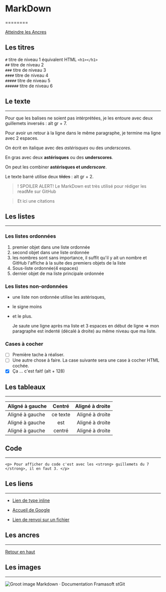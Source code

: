# MarkDown
========
 
<a id="top">
 
[Atteindre les Ancres](#ancres)
 
 
## Les titres
 
`#` titre de niveau 1 équivalent HTML ```<h1></h1>```  
`##` titre de niveau 2  
`###` titre de niveau 3  
`####` titre de niveau 4  
`#####` titre de niveau 5  
`######` titre de niveau 6  
 
## Le texte
-----------
 
Pour que les balises ne soient pas intérprétées, je les entoure avec deux guillemets inversés  :  alt gr + 7.  
 
Pour avoir un retour à la ligne dans le même paragraphe, je termine ma ligne avec 2 espaces.
 
On écrit en italique avec des *astérisques* ou des _underscores_.
 
En gras avec deux **astérisques** ou des __underscores__.
 
On peut les combiner **astérisques et _underscore_**.
 
Le texte barré utilise deux ~~tildes~~  :  alt gr + 2.
 
 
>! SPOILER ALERT! Le MarkDown est très utilisé pour rédiger les readMe sur GitHub
 
> Et ici une citations
 
## Les listes
-------------
 
### Les listes ordonnées
1. premier objet dans une liste ordonnée
2. second objet dans une liste ordonnée
18. les nombres sont sans importance, il suffit qu'il y ait un nombre et GitHub l'affiche à la suite des premiers objets de la liste
  1. Sous-liste ordonnée(4 espaces)
4. dernier objet de ma liste principale ordonnée
 
### Les listes non-ordonnées
* une liste non ordonnée utilise les astérisques,
- le signe moins
+ et le plus.
 
   Je saute une ligne après ma liste et 3 espaces en début de ligne => mon paragraphe est indenté (décalé à droite) au même niveau que ma liste.
 
### Cases à cocher
- [ ] Première tache à réaliser.
- [ ] Une autre chose à faire.
La case suivante sera une case à cocher HTML cochée.
- [x] Ça ... c'est fait! (alt + 128)
 
## Les tableaux
---------------
| Aligné à gauche  | Centré          | Aligné à droite |
|:---------------  |:---------------:| ---------------:|
| Aligné à gauche  |   ce texte      | Aligné à droite |
| Aligné à gauche  |     est         | Aligné à droite |
| Aligné à gauche  |    centré       | Aligné à droite |
 
## Code
-------
``` <p> Pour afficher du code c'est avec les <strong> guillemets du 7 </strong>, il en faut 3. </p> ```
 
## Les liens
------------
  * [Lien de type inline](https://docs.framasoft.org/fr/grav/markdown.html)
 
  * [Accueil de Google](https://www.google.com)
 
  * [Lien de renvoi sur un fichier](https://github.com/SoniaB78/pendu_python/edit/sonia/README.md)
 
## Les ancres
-------------
<a id="ancres">
 
[Retour en haut](#top)
 
## Les images
-------------
![Groot image](https://media.giphy.com/media/R97jJCEGEmh0I/giphy.gif)
Markdown · Documentation Framasoft
 stGit
